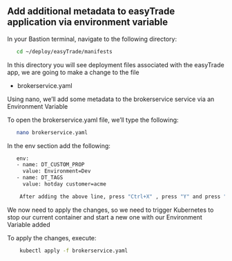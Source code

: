## Add additional metadata to easyTrade application via environment variable

In your Bastion terminal, navigate to the following directory:​

```bash
   cd ~/deploy/easyTrade/manifests​
   ```
In this directory you will see deployment files associated with the easyTrade app, we are going to make a change to the file
 
 - brokerservice.yaml

Using nano, we’ll add some metadata to the brokerservice service via an Environment Variable​

To open the brokerservice.yaml file, we’ll type the following:​

```bash
   nano brokerservice.yaml​
   ```

In the env section add the following:​

```bash
   env:
   - name: DT_CUSTOM_PROP
     value: Environment=Dev​
   - name: DT_TAGS
     value: hotday customer=acme​

    After adding the above line, press "Ctrl+X" , press "Y" and press "Enter" to save​

   ```

We now need to apply the changes, so we need to trigger Kubernetes to stop our current container and start a new one with our Environment Variable added​

To apply the changes, execute:​

```bash
    kubectl apply -f brokerservice.yaml​
   ```